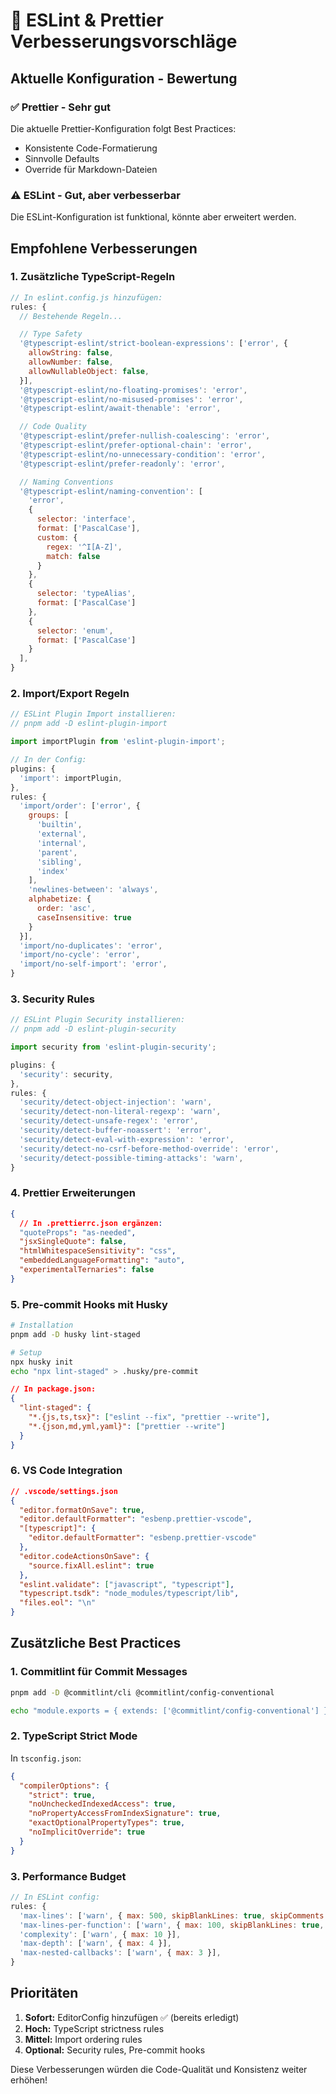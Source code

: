 # 🔧 ESLint & Prettier Verbesserungsvorschläge

## Aktuelle Konfiguration - Bewertung

### ✅ Prettier - Sehr gut

Die aktuelle Prettier-Konfiguration folgt Best Practices:

- Konsistente Code-Formatierung
- Sinnvolle Defaults
- Override für Markdown-Dateien

### ⚠️ ESLint - Gut, aber verbesserbar

Die ESLint-Konfiguration ist funktional, könnte aber erweitert werden.

## Empfohlene Verbesserungen

### 1. Zusätzliche TypeScript-Regeln

```javascript
// In eslint.config.js hinzufügen:
rules: {
  // Bestehende Regeln...

  // Type Safety
  '@typescript-eslint/strict-boolean-expressions': ['error', {
    allowString: false,
    allowNumber: false,
    allowNullableObject: false,
  }],
  '@typescript-eslint/no-floating-promises': 'error',
  '@typescript-eslint/no-misused-promises': 'error',
  '@typescript-eslint/await-thenable': 'error',

  // Code Quality
  '@typescript-eslint/prefer-nullish-coalescing': 'error',
  '@typescript-eslint/prefer-optional-chain': 'error',
  '@typescript-eslint/no-unnecessary-condition': 'error',
  '@typescript-eslint/prefer-readonly': 'error',

  // Naming Conventions
  '@typescript-eslint/naming-convention': [
    'error',
    {
      selector: 'interface',
      format: ['PascalCase'],
      custom: {
        regex: '^I[A-Z]',
        match: false
      }
    },
    {
      selector: 'typeAlias',
      format: ['PascalCase']
    },
    {
      selector: 'enum',
      format: ['PascalCase']
    }
  ],
}
```

### 2. Import/Export Regeln

```javascript
// ESLint Plugin Import installieren:
// pnpm add -D eslint-plugin-import

import importPlugin from 'eslint-plugin-import';

// In der Config:
plugins: {
  'import': importPlugin,
},
rules: {
  'import/order': ['error', {
    groups: [
      'builtin',
      'external',
      'internal',
      'parent',
      'sibling',
      'index'
    ],
    'newlines-between': 'always',
    alphabetize: {
      order: 'asc',
      caseInsensitive: true
    }
  }],
  'import/no-duplicates': 'error',
  'import/no-cycle': 'error',
  'import/no-self-import': 'error',
}
```

### 3. Security Rules

```javascript
// ESLint Plugin Security installieren:
// pnpm add -D eslint-plugin-security

import security from 'eslint-plugin-security';

plugins: {
  'security': security,
},
rules: {
  'security/detect-object-injection': 'warn',
  'security/detect-non-literal-regexp': 'warn',
  'security/detect-unsafe-regex': 'error',
  'security/detect-buffer-noassert': 'error',
  'security/detect-eval-with-expression': 'error',
  'security/detect-no-csrf-before-method-override': 'error',
  'security/detect-possible-timing-attacks': 'warn',
}
```

### 4. Prettier Erweiterungen

```json
{
  // In .prettierrc.json ergänzen:
  "quoteProps": "as-needed",
  "jsxSingleQuote": false,
  "htmlWhitespaceSensitivity": "css",
  "embeddedLanguageFormatting": "auto",
  "experimentalTernaries": false
}
```

### 5. Pre-commit Hooks mit Husky

```bash
# Installation
pnpm add -D husky lint-staged

# Setup
npx husky init
echo "npx lint-staged" > .husky/pre-commit
```

```json
// In package.json:
{
  "lint-staged": {
    "*.{js,ts,tsx}": ["eslint --fix", "prettier --write"],
    "*.{json,md,yml,yaml}": ["prettier --write"]
  }
}
```

### 6. VS Code Integration

```json
// .vscode/settings.json
{
  "editor.formatOnSave": true,
  "editor.defaultFormatter": "esbenp.prettier-vscode",
  "[typescript]": {
    "editor.defaultFormatter": "esbenp.prettier-vscode"
  },
  "editor.codeActionsOnSave": {
    "source.fixAll.eslint": true
  },
  "eslint.validate": ["javascript", "typescript"],
  "typescript.tsdk": "node_modules/typescript/lib",
  "files.eol": "\n"
}
```

## Zusätzliche Best Practices

### 1. Commitlint für Commit Messages

```bash
pnpm add -D @commitlint/cli @commitlint/config-conventional

echo "module.exports = { extends: ['@commitlint/config-conventional'] };" > commitlint.config.js
```

### 2. TypeScript Strict Mode

In `tsconfig.json`:

```json
{
  "compilerOptions": {
    "strict": true,
    "noUncheckedIndexedAccess": true,
    "noPropertyAccessFromIndexSignature": true,
    "exactOptionalPropertyTypes": true,
    "noImplicitOverride": true
  }
}
```

### 3. Performance Budget

```javascript
// In ESLint config:
rules: {
  'max-lines': ['warn', { max: 500, skipBlankLines: true, skipComments: true }],
  'max-lines-per-function': ['warn', { max: 100, skipBlankLines: true, skipComments: true }],
  'complexity': ['warn', { max: 10 }],
  'max-depth': ['warn', { max: 4 }],
  'max-nested-callbacks': ['warn', { max: 3 }],
}
```

## Prioritäten

1. **Sofort:** EditorConfig hinzufügen ✅ (bereits erledigt)
2. **Hoch:** TypeScript strictness rules
3. **Mittel:** Import ordering rules
4. **Optional:** Security rules, Pre-commit hooks

Diese Verbesserungen würden die Code-Qualität und Konsistenz weiter erhöhen!
